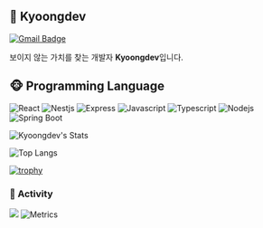 ## 🐬 Kyoongdev

[![Gmail Badge](https://img.shields.io/badge/Gmail-d14836?logo=Gmail&logoColor=white&link=mailto:9898junjun2@gmail.com)](mailto:9898junjun2@gmail.com)

보이지 않는 가치를 찾는 개발자 **Kyoongdev**입니다.


## 🐵 Programming Language

![React](https://img.shields.io/badge/-React-61DAFB?logo=react&logoColor=white&style=flat)
![Nestjs](https://img.shields.io/badge/NestJs-E0234E?logo=nestjs&logoColor=white&style=flat)
![Express](https://img.shields.io/badge/Express-000000?logo=Express&logoColor=white&style=flat)
![Javascript](https://img.shields.io/badge/Javascript-FFE400?logo=javascript&logoColor=white&style=flat)
![Typescript](https://img.shields.io/badge/Typescript-0054FF?logo=typescript&logoColor=white&style=flat)
![Nodejs](https://img.shields.io/badge/Node.js-43853d?logo=node.js&logoColor=white&style=flat)
![Spring Boot](https://img.shields.io/badge/SpringBoot+Java-6DB33F?logo=spring-boot&logoColor=white&style=flat)


![Kyoongdev's Stats](https://github-readme-stats.vercel.app/api?username=kyoongdev&show_icons=true&cache_seconds=86400&theme=chartreuse-dark)

![Top Langs](https://github-readme-stats.vercel.app/api/top-langs/?username=kyoongdev&layout=compact&theme=chartreuse-dark)

[![trophy](https://github-profile-trophy.vercel.app/?username=kyoongdev)](https://github.com/ryo-ma/github-profile-trophy)


### 🚀 Activity
<a href="https://opgc.me/#/users/kyoongdev" target="_blank"><img src="https://api.opgc.me/githubs/users/koongdev/tag/?theme=basic" /></a>
![Metrics](https://raw.githubusercontent.com/kyoongdev/kyoongdev/main/github-metrics.svg)
